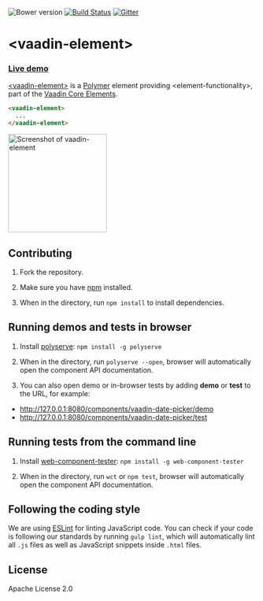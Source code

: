 ![Bower version](https://img.shields.io/bower/v/vaadin-element-skeleton.svg)
[![Build Status](https://travis-ci.org/vaadin/vaadin-element-skeleton.svg?branch=master)](https://travis-ci.org/vaadin/vaadin-element-skeleton)
[![Gitter](https://badges.gitter.im/Join%20Chat.svg)](https://gitter.im/vaadin/vaadin-core-elements?utm_source=badge&utm_medium=badge&utm_campaign=pr-badge)

# &lt;vaadin-element&gt;

### [Live demo](https://cdn.vaadin.com/vaadin-core-elements/master/<vaadin-element>/demo/)

[&lt;vaadin-element&gt;](https://vaadin.com/elements/-/element/vaadin-element) is a [Polymer](http://polymer-project.org) element providing &lt;element-functionality&gt;, part of the [Vaadin Core Elements](https://vaadin.com/elements).

```html
<vaadin-element>
  ...
</vaadin-element>
```

[<img src="https://raw.githubusercontent.com/vaadin/vaadin-element-skeleton/master/screenshot.png" width="200" alt="Screenshot of vaadin-element">](https://vaadin.com/elements/-/element/vaadin-element)


## Contributing

1. Fork the <element-name> repository.

1. Make sure you have [npm](https://www.npmjs.com/) installed.

1. When in the <element-name> directory, run `npm install` to install dependencies.


## Running demos and tests in browser

1. Install [polyserve](https://www.npmjs.com/package/polyserve): `npm install -g polyserve`

1. When in the <element-name> directory, run `polyserve --open`, browser will automatically open the component API documentation.

1. You can also open demo or in-browser tests by adding **demo** or **test** to the URL, for example:

  - http://127.0.0.1:8080/components/vaadin-date-picker/demo
  - http://127.0.0.1:8080/components/vaadin-date-picker/test


## Running tests from the command line

1. Install [web-component-tester](https://www.npmjs.com/package/web-component-tester): `npm install -g web-component-tester`

1. When in the <element-name> directory, run `wct` or `npm test`, browser will automatically open the component API documentation.


## Following the coding style

We are using [ESLint](http://eslint.org/) for linting JavaScript code. You can check if your code is following our standards by running `gulp lint`, which will automatically lint all `.js` files as well as JavaScript snippets inside `.html` files.


## License

Apache License 2.0

